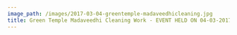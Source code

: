 ```yaml
---
image_path: /images/2017-03-04-greentemple-madaveedhicleaning.jpg
title: Green Temple Madaveedhi Cleaning Work - EVENT HELD ON 04-03-2017
---
```

